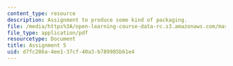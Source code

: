 ```yaml
---
content_type: resource
description: Assignment to produce some kind of packaging.
file: /media/https%3A/open-learning-course-data-rc.s3.amazonaws.com/mas-863-how-to-make-almost-anything-fall-2002/d7fc286a4ee137cf40a3b789985b61e4_assignment5.pdf
file_type: application/pdf
resourcetype: Document
title: Assignment 5
uid: d7fc286a-4ee1-37cf-40a3-b789985b61e4
---
```

